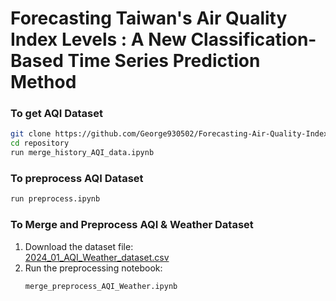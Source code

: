 # Forecasting Taiwan's Air Quality Index Levels : A New Classification-Based Time Series Prediction Method

### To get AQI Dataset
```bash
git clone https://github.com/George930502/Forecasting-Air-Quality-Index-Levels-in-Taiwan.git
cd repository
run merge_history_AQI_data.ipynb
```

### To preprocess AQI Dataset
```bash
run preprocess.ipynb
```

### To Merge and Preprocess AQI & Weather Dataset

1. Download the dataset file:  
   [2024_01_AQI_Weather_dataset.csv](https://github.com/George930502/Forecasting-Air-Quality-Index-Levels-in-Taiwan/blob/main/2024_01_AQI_Weather_dataset.csv)
2. Run the preprocessing notebook:  
   ```bash
   merge_preprocess_AQI_Weather.ipynb

